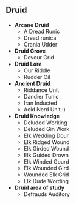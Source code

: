 ## Druid
+ **Arcane Druid**
   + A Dread Runic
   + Dread runica
   + Crania Udder
+ **Druid Grove**
  + Devour Grid
+ **Druid Lore**
  + Our Riddle
  + Rudder Oil
+ **Ancient Druid**
  + Riddance Unit
  + Dandier Tunic
  + Iran Inducted
  + Acid Nerd Unit :)
+ **Druid Knowledge**
  + Deluded Working
  + Deluded Gin Work
  + Elk Wedding Dour
  + Elk Ridged Wound
  + Elk Girded Wound
  + Elk Guided Drown
  + Elk Winded Gourd
  + Elk Wounded Gird
  + Wounded Elk Grid
  + Elk Dude Wording
+ **Druid area of study**
  + Defrauds Auditory
